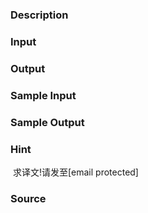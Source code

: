 
### Description

### Input

### Output

### Sample Input

### Sample Output

### Hint
 求译文!请发至[email protected]
### Source
